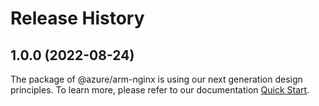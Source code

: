# Release History
    
## 1.0.0 (2022-08-24)

The package of @azure/arm-nginx is using our next generation design principles. To learn more, please refer to our documentation [Quick Start](https://aka.ms/js-track2-quickstart).
